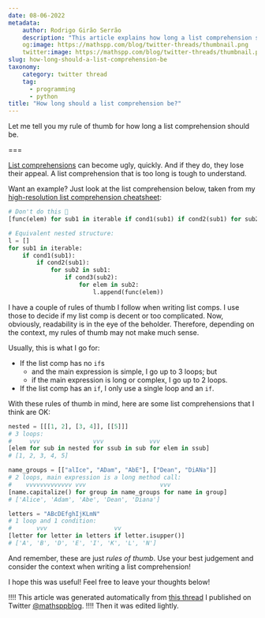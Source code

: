 ```yaml
---
date: 08-06-2022
metadata:
    author: Rodrigo Girão Serrão
    description: "This article explains how long a list comprehension should be."
    og:image: https://mathspp.com/blog/twitter-threads/thumbnail.png
    twitter:image: https://mathspp.com/blog/twitter-threads/thumbnail.png
slug: how-long-should-a-list-comprehension-be
taxonomy:
    category: twitter thread
    tag:
      - programming
      - python
title: "How long should a list comprehension be?"
---
```


<script async src="https://platform.twitter.com/widgets.js" charset="utf-8"></script>

Let me tell you my rule of thumb for how long a list comprehension should be.

===

[List comprehensions][list-comps-101] can become ugly, quickly.
And if they do, they lose their appeal.
A list comprehension that is too long is tough to understand.

Want an example?
Just look at the list comprehension below, taken from my [high-resolution list comprehension cheatsheet][list-comp-cheatsheet]:

```py
# Don't do this 🤮
[func(elem) for sub1 in iterable if cond1(sub1) if cond2(sub1) for sub2 in sub1 if cond3(sub2) for elem in sub2]

# Equivalent nested structure:
l = []
for sub1 in iterable:
    if cond1(sub1):
        if cond2(sub1):
            for sub2 in sub1:
                if cond3(sub2):
                    for elem in sub2:
                        l.append(func(elem))
```

I have a couple of rules of thumb I follow when writing list comps.
I use those to decide if my list comp is decent or too complicated.
Now, obviously, readability is in the eye of the beholder.
Therefore, depending on the context, my rules of thumb may not make much sense.

Usually, this is what I go for:

 - If the list comp has no `if`s
   - and the main expression is simple, I go up to 3 loops; but
   - if the main expression is long or complex, I go up to 2 loops.
 - If the list comp has an `if`, I only use a single loop and an `if`.

With these rules of thumb in mind, here are some list comprehensions that I think are OK:

```py
nested = [[[1, 2], [3, 4]], [[5]]]
# 3 loops:
#     vvv               vvv             vvv
[elem for sub in nested for ssub in sub for elem in ssub]
# [1, 2, 3, 4, 5]
```

```py
name_groups = [["alIce", "ADam", "AbE"], ["Dean", "DiANa"]]
# 2 loops, main expression is a long method call:
#    vvvvvvvvvvvvv vvv                     vvv
[name.capitalize() for group in name_groups for name in group]
# ['Alice', 'Adam', 'Abe', 'Dean', 'Diana']
```

```py
letters = "ABcDEfghIjKLmN"
# 1 loop and 1 condition:
#       vvv                   vv
[letter for letter in letters if letter.isupper()]
# ['A', 'B', 'D', 'E', 'I', 'K', 'L', 'N']
```

And remember, these are just _rules of thumb_.
Use your best judgement and consider the context when writing a list comprehension!

I hope this was useful!
Feel free to leave your thoughts below!


[list-comps-101]: /blog/pydonts/list-comprehensions-101
[list-comp-cheatsheet]: https://mathspp.gumroad.com/l/cheatsheet_list_comps_101


!!!! This article was generated automatically from [this thread](https://twitter.com/mathsppblog/status/1534182962303991810) I published on Twitter [@mathsppblog][mathsppblog].
!!!! Then it was edited lightly.

[mathsppblog]: https://twitter.com/mathsppblog

